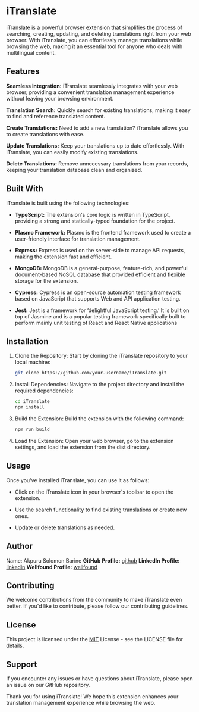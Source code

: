 # iTranslate

iTranslate is a powerful browser extension that simplifies the process of searching, creating, updating, and deleting translations right from your web browser. With iTranslate, you can effortlessly manage translations while browsing the web, making it an essential tool for anyone who deals with multilingual content.

## Features

**Seamless Integration:** iTranslate seamlessly integrates with your web browser, providing a convenient translation management experience without leaving your browsing environment.

**Translation Search:** Quickly search for existing translations, making it easy to find and reference translated content.

**Create Translations:** Need to add a new translation? iTranslate allows you to create translations with ease.

**Update Translations:** Keep your translations up to date effortlessly. With iTranslate, you can easily modify existing translations.

**Delete Translations:** Remove unnecessary translations from your records, keeping your translation database clean and organized.

## Built With

iTranslate is built using the following technologies:

- **TypeScript:** The extension's core logic is written in TypeScript, providing a strong and statically-typed foundation for the project.

- **Plasmo Framework:** Plasmo is the frontend framework used to create a user-friendly interface for translation management.

- **Express:** Express is used on the server-side to manage API requests, making the extension fast and efficient.

- **MongoDB:** MongoDB is a general-purpose, feature-rich, and powerful document-based NoSQL database that provided efficient and flexible storage for the extension.

- **Cypress:** Cypress is an open-source automation testing framework based on JavaScript that supports Web and API application testing.

- **Jest:** Jest is a framework for ‘delightful JavaScript testing.’ It is built on top of Jasmine and is a popular testing framework specifically built to perform mainly unit testing of React and React Native applications

## Installation

1. Clone the Repository: Start by cloning the iTranslate repository to your local machine:

   ```sh
   git clone https://github.com/your-username/iTranslate.git
   ```

2. Install Dependencies: Navigate to the project directory and install the required dependencies:

   ```sh
   cd iTranslate
   npm install
   ```

3. Build the Extension: Build the extension with the following command:

   ```sh
   npm run build
   ```

4. Load the Extension: Open your web browser, go to the extension settings, and load the extension from the dist directory.

## Usage

Once you've installed iTranslate, you can use it as follows:

- Click on the iTranslate icon in your browser's toolbar to open the extension.

- Use the search functionality to find existing translations or create new ones.

- Update or delete translations as needed.

## Author

Name: Akpuru Solomon Barine
**GitHub Profile:** [github](https://github.com/solobarine)
**LinkedIn Profile:** [linkedin](https://linkedin.com/in/solomon-akpuru)
**Wellfound Profile:** [wellfound](https://wellfound.com/u/solomon-akpuru)

## Contributing

We welcome contributions from the community to make iTranslate even better. If you'd like to contribute, please follow our contributing guidelines.

## License

This project is licensed under the [MIT](./LICENSE.md) License - see the LICENSE file for details.

## Support

If you encounter any issues or have questions about iTranslate, please open an issue on our GitHub repository.

Thank you for using iTranslate! We hope this extension enhances your translation management experience while browsing the web.
